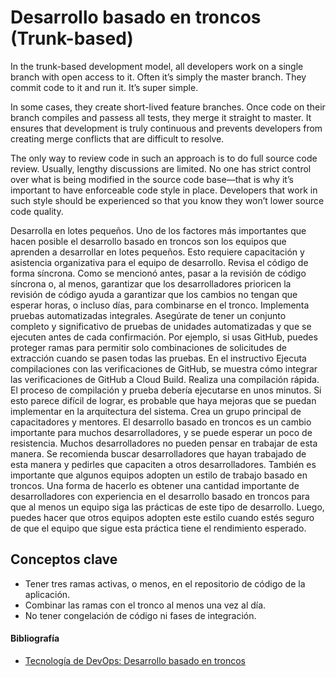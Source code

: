 # Desarrollo basado en troncos (Trunk-based)

In the trunk-based development model, all developers work on a single branch with open access to it. Often it’s simply the master branch. They commit code to it and run it. It’s super simple.

In some cases, they create short-lived feature branches. Once code on their branch compiles and passess all tests, they merge it straight to master. It ensures that development is truly continuous and prevents developers from creating merge conflicts that are difficult to resolve.

The only way to review code in such an approach is to do full source code review. Usually, lengthy discussions are limited. No one has strict control over what is being modified in the source code base—that is why it’s important to have enforceable code style in place. Developers that work in such style should be experienced so that you know they won’t lower source code quality.

Desarrolla en lotes pequeños. Uno de los factores más importantes que hacen posible el desarrollo basado en troncos son los equipos que aprenden a desarrollar en lotes pequeños. Esto requiere capacitación y asistencia organizativa para el equipo de desarrollo.
Revisa el código de forma síncrona. Como se mencionó antes, pasar a la revisión de código síncrona o, al menos, garantizar que los desarrolladores prioricen la revisión de código ayuda a garantizar que los cambios no tengan que esperar horas, o incluso días, para combinarse en el tronco.
Implementa pruebas automatizadas integrales. Asegúrate de tener un conjunto completo y significativo de pruebas de unidades automatizadas y que se ejecuten antes de cada confirmación. Por ejemplo, si usas GitHub, puedes proteger ramas para permitir solo combinaciones de solicitudes de extracción cuando se pasen todas las pruebas. En el instructivo Ejecuta compilaciones con las verificaciones de GitHub, se muestra cómo integrar las verificaciones de GitHub a Cloud Build.
Realiza una compilación rápida. El proceso de compilación y prueba debería ejecutarse en unos minutos. Si esto parece difícil de lograr, es probable que haya mejoras que se puedan implementar en la arquitectura del sistema.
Crea un grupo principal de capacitadores y mentores. El desarrollo basado en troncos es un cambio importante para muchos desarrolladores, y se puede esperar un poco de resistencia. Muchos desarrolladores no pueden pensar en trabajar de esta manera. Se recomienda buscar desarrolladores que hayan trabajado de esta manera y pedirles que capaciten a otros desarrolladores. También es importante que algunos equipos adopten un estilo de trabajo basado en troncos. Una forma de hacerlo es obtener una cantidad importante de desarrolladores con experiencia en el desarrollo basado en troncos para que al menos un equipo siga las prácticas de este tipo de desarrollo. Luego, puedes hacer que otros equipos adopten este estilo cuando estés seguro de que el equipo que sigue esta práctica tiene el rendimiento esperado.

## Conceptos clave

- Tener tres ramas activas, o menos, en el repositorio de código de la aplicación.
- Combinar las ramas con el tronco al menos una vez al día.
- No tener congelación de código ni fases de integración.

#### Bibliografía

- [Tecnología de DevOps: Desarrollo basado en troncos]((https://cloud.google.com/architecture/devops/devops-tech-trunk-based-development?hl=es-419#:~:text=En%20el%20desarrollo%20basado%20en%20troncos%2C%20los%20desarrolladores%20env%C3%ADan%20el,flechas%20descendentes)%20lo%20antes%20posible.)